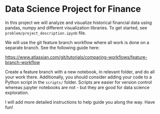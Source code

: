 # Data Science Project for Finance

In this project we will analyze and visualize historical financial data using pandas, numpy and different visualization libraries. To get started, see `problem/project_description.ipynb` file. 

We will use the git feature branch workflow where all work is done on a separate branch. See the following guide here:

https://www.atlassian.com/git/tutorials/comparing-workflows/feature-branch-workflow

Create a feature branch with a new notebook, in relevant folder, and do all your work there. Additionally, you should consider adding your code to a Python script in the `scripts/` folder. Scripts are easier for version control whereas jupyter notebooks are not - but they are good for data science exploration. 

I will add more detailed instructions to help guide you along the way. Have fun!


